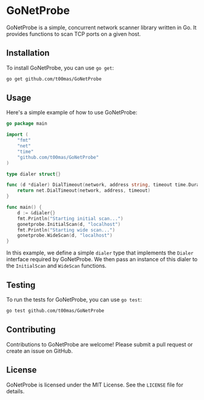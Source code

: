 # GoNetProbe

GoNetProbe is a simple, concurrent network scanner library written in Go. It provides functions to scan TCP ports on a given host.

## Installation

To install GoNetProbe, you can use `go get`:

```bash
go get github.com/t00mas/GoNetProbe
```

## Usage

Here's a simple example of how to use GoNetProbe:

```go
go package main

import (
    "fmt"
    "net"
    "time"
    "github.com/t00mas/GoNetProbe"
)

type dialer struct{}

func (d *dialer) DialTimeout(network, address string, timeout time.Duration) (net.Conn, error) {
    return net.DialTimeout(network, address, timeout)
}

func main() {
    d := &dialer{}
    fmt.Println("Starting initial scan...")
    gonetprobe.InitialScan(d, "localhost")
    fmt.Println("Starting wide scan...")
    gonetprobe.WideScan(d, "localhost")
}
```

In this example, we define a simple `dialer` type that implements the `Dialer` interface required by GoNetProbe. We then pass an instance of this dialer to the `InitialScan` and `WideScan` functions.

## Testing

To run the tests for GoNetProbe, you can use `go test`:

```bash
go test github.com/t00mas/GoNetProbe
```

## Contributing

Contributions to GoNetProbe are welcome! Please submit a pull request or create an issue on GitHub.

## License

GoNetProbe is licensed under the MIT License. See the `LICENSE` file for details.
